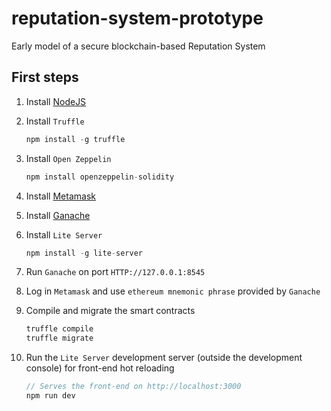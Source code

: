 # reputation-system-prototype
Early model of a secure blockchain-based Reputation System

## First steps

1. Install [NodeJS](https://nodejs.org/en/)

2. Install `Truffle`
    ```javascript
    npm install -g truffle
    ```

3. Install `Open Zeppelin`
    ```javascript
    npm install openzeppelin-solidity
    ```

4. Install [Metamask](https://metamask.io)

5. Install [Ganache](https://truffleframework.com/ganache)

6. Install `Lite Server`
    ```javascript
    npm install -g lite-server
    ```

7. Run `Ganache` on port `HTTP://127.0.0.1:8545`

8. Log in `Metamask` and use `ethereum mnemonic phrase` provided by `Ganache`

9. Compile and migrate the smart contracts
    ```javascript
    truffle compile
    truffle migrate
    ```

10. Run the `Lite Server` development server (outside the development console) for front-end hot reloading
    ```javascript
    // Serves the front-end on http://localhost:3000
    npm run dev
    ```